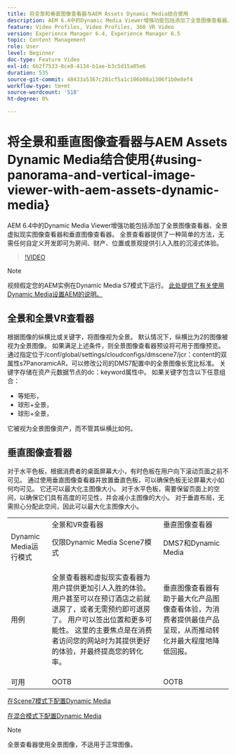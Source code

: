 ```yaml
---
title: 将全景和垂直图像查看器与AEM Assets Dynamic Media结合使用
description: AEM 6.4中的Dynamic Media Viewer增强功能包括添加了全景图像查看器、全景虚拟现实图像查看器和垂直图像查看器。 全景查看器提供了一种简单的方法，无需任何自定义开发即可为房间、财产、位置或景观提供引人入胜的沉浸式体验。
feature: Video Profiles, Video Profiles, 360 VR Video
version: Experience Manager 6.4, Experience Manager 6.5
topic: Content Management
role: User
level: Beginner
doc-type: Feature Video
exl-id: 6b2f7533-8ce0-4134-b1ae-b3c5d15a05e6
duration: 535
source-git-commit: 48433a5367c281cf5a1c106b08a1306f1b0e8ef4
workflow-type: tm+mt
source-wordcount: '518'
ht-degree: 0%

---
```


# 将全景和垂直图像查看器与AEM Assets Dynamic Media结合使用{#using-panorama-and-vertical-image-viewer-with-aem-assets-dynamic-media}

AEM 6.4中的Dynamic Media Viewer增强功能包括添加了全景图像查看器、全景虚拟现实图像查看器和垂直图像查看器。 全景查看器提供了一种简单的方法，无需任何自定义开发即可为房间、财产、位置或景观提供引人入胜的沉浸式体验。

>[!VIDEO](https://video.tv.adobe.com/v/24156?quality=12&learn=on)

>[!NOTE]
>
>视频假定您的AEM实例在Dynamic Media S7模式下运行。 [此处提供了有关使用Dynamic Media设置AEM的说明。](https://helpx.adobe.com/cn/experience-manager/6-3/assets/using/config-dynamic-fp-14410.html)

## 全景和全景VR查看器

根据图像的纵横比或关键字，将图像视为全景。 默认情况下，纵横比为2的图像被视为全景图像。 如果满足上述条件，则全景图像查看器预设将可用于图像预览。 通过指定位于/conf/global/settings/cloudconfigs/dmscene7/jcr：content的双属性s7PanoramicAR，可以修改公司的DMS7配置中的全景图像长宽比标准。 关键字存储在资产元数据节点的dc：keyword属性中。 如果关键字包含以下任意组合：

* 等矩形，
* 球形+全景，
* 球形+全景，

它被视为全景图像资产，而不管其纵横比如何。

## 垂直图像查看器

对于水平色板，根据消费者的桌面屏幕大小，有时色板在用户向下滚动页面之前不可见。 通过使用垂直图像查看器并放置垂直色板，可以确保色板无论屏幕大小如何均可见。 它还可以最大化主图像大小。 对于水平色板，需要保留页面上的空间，以确保它们具有高度的可见性，并会减小主图像的大小。 对于垂直布局，无需担心分配此空间，因此可以最大化主图像大小。

<table> 
 <tbody>
  <tr>
   <td> </td>
   <td>全景和VR查看器</td>
   <td>垂直图像查看器</td>
  </tr>
  <tr>
   <td>Dynamic Media运行模式</td>
   <td>仅限Dynamic Media Scene7模式</td>
   <td>DMS7和Dynamic Media</td>
  </tr>
  <tr>
   <td>用例</td>
   <td><p>全景查看器和虚拟现实查看器为用户提供更加引人入胜的体验。 用户甚至可以在预订酒店之前就退房了，或者无需预约即可退房了。 用户可以签出位置和更多可能性。 这里的主要焦点是在消费者访问您的网站时为其提供更好的体验，并最终提高您的转化率。</p> <p> </p> </td> 
   <td><p>垂直图像查看器有助于最大化产品图像查看体验，为消费者提供最佳产品呈现，从而推动转化并最大程度地降低回报。</p> <p> </p> </td>
  </tr>
  <tr>
   <td>可用 </td>
   <td>OOTB</td>
   <td>OOTB</td>
  </tr>
 </tbody>
</table>

[在Scene7模式下配置Dynamic Media](https://helpx.adobe.com/experience-manager/6-5/assets/using/config-dms7.html)

[在混合模式下配置Dynamic Media](https://helpx.adobe.com/cn/experience-manager/6-5/assets/using/config-dynamic.html)

>[!NOTE]
>
>全景查看器使用全景图像，不适用于正常图像。
